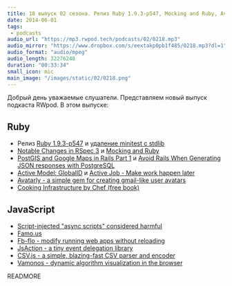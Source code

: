 ```yaml
---
title: 18 выпуск 02 сезона. Релиз Ruby 1.9.3-p547, Mocking and Ruby, Avatarly, Famo.us, JsAction и прочее
date: 2014-06-01
tags:
 - podcasts
audio_url: "https://mp3.rwpod.tech/podcasts/02/0218.mp3"
audio_mirror: "https://www.dropbox.com/s/eextakp0pb1f485/0218.mp3?dl=1"
audio_format: "audio/mpeg"
audio_length: 32276248
duration: "00:33:34"
small_icon: mic
main_image: "/images/static/02/0218.png"
---
```


Добрый день уважаемые слушатели. Представляем новый выпуск подкаста RWpod. В этом выпуске:

## Ruby

 - Релиз [Ruby 1.9.3-p547](https://www.ruby-lang.org/en/news/2014/05/16/ruby-1-9-3-p547-released/) и [удаление minitest с stdlib](https://bugs.ruby-lang.org/issues/9711)
 - [Notable Changes in RSpec 3](http://myronmars.to/n/dev-blog/2014/05/notable-changes-in-rspec-3) и [Mocking and Ruby](http://solnic.eu/2014/05/22/mocking-and-ruby.html)
 - [PostGIS and Google Maps in Rails Part 1](http://climber2002.github.io/blog/2014/05/18/postgis-and-google-maps-in-rails-part-1/) и [Avoid Rails When Generating JSON responses with PostgreSQL](http://reefpoints.dockyard.com/2014/05/27/avoid-rails-when-generating-json-responses-with-postgresql.html)
 - [Active Model: GlobalID](https://github.com/rails/activemodel-globalid) и [Active Job - Make work happen later](https://github.com/rails/activejob)
 - [Avatarly - a simple gem for creating gmail-like user avatars](https://github.com/lucek/avatarly)
 - [Cooking Infrastructure by Chef (free book)](http://chef.leopard.in.ua/)

## JavaScript

 - [Script-injected "async scripts" considered harmful](https://www.igvita.com/2014/05/20/script-injected-async-scripts-considered-harmful/)
 - [Famo.us](http://famo.us/)
 - [Fb-flo - modify running web apps without reloading](https://github.com/facebook/fb-flo)
 - [JsAction - a tiny event delegation library](https://github.com/google/jsaction)
 - [CSV.js - a simple, blazing-fast CSV parser and encoder](https://github.com/knrz/CSV.js)
 - [Vamonos - dynamic algorithm visualization in the browser](http://rosulek.github.io/vamonos/demos/index.html)

READMORE

